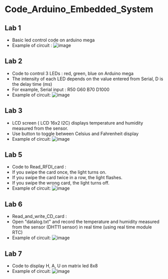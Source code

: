 # Code_Arduino_Embedded_System
## Lab 1
- Basic led control code on arduino mega
- Example of circuit :
![image](https://github.com/duyhau0802/Code_Arduino_Embedded_System/assets/114060333/3826530a-caa9-407f-b917-9834e9d594e4)

## Lab 2
- Code to control 3 LEDs : red, green, blue on Arduino mega
- The intensity of each LED depends on the value entered from Serial, D is the delay time (ms)
- For example, Serial input : R50 G60 B70 D1000
- Example of circuit:
![image](https://github.com/duyhau0802/Code_Arduino_Embedded_System/assets/114060333/9315c253-4ab2-4138-9958-1668b291d500)
## Lab 3
- LCD screen ( LCD 16x2 I2C) displays temperature and humidity measured from the sensor.
- Use button to toggle between Celsius and Fahrenheit display
- Example of circuit:
![image](https://github.com/duyhau0802/Code_Arduino_Embedded_System/assets/114060333/d5cb735b-baaf-48fd-8743-3edd0450ec77)
## Lab 5
- Code to Read_RFDI_card :
- If you swipe the card once, the light turns on. 
- If you swipe the card twice in a row, the light flashes.
- If you swipe the wrong card, the light turns off.
- Example of circuit:
![image](https://github.com/duyhau0802/Code_Arduino_Embedded_System/assets/114060333/9b5dea77-30e4-4e96-8d59-4d69ae1b5113)
## Lab 6
- Read_and_write_CD_card :
- Open "datalog.txt" and record the temperature and humidity measured from the sensor (DHT11 sensor) in real time (using real time module RTC) 
- Example of circuit:
![image](https://github.com/duyhau0802/Code_Arduino_Embedded_System/assets/114060333/9f92d948-3b56-4ba6-a14f-e902edd6b8e0)

## Lab 7
- Code to display H, A, U on matrix led 8x8
- Example of circuit:
![image](https://github.com/duyhau0802/Code_Arduino_Embedded_System/assets/114060333/a55b6c14-8843-4cfd-b84d-1122f3a6f912)

